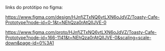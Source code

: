 links do protótipo no figma:

https://www.figma.com/design/HJnfjZTxNQ6vtLXN6oJdVZ/Toasty-Cafe-Prototype?node-id=0-1&t=NEhQza0rAtQIIJVE-0

https://www.figma.com/proto/HJnfjZTxNQ6vtLXN6oJdVZ/Toasty-Cafe-Prototype?node-id=166-1141&t=NEhQza0rAtQIIJVE-0&scaling=scale-down&page-id=0%3A1
